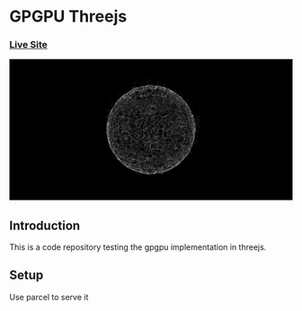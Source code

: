 # GPGPU Threejs
### [Live Site](https://gpgpu.netlify.app/)

![Sphere](preview.png)

## Introduction
This is a code repository testing the gpgpu implementation in threejs. 

## Setup
Use parcel to serve it